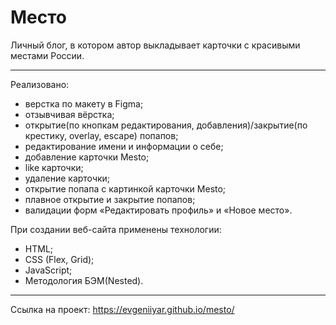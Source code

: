 # Место #

Личный блог, в котором автор выкладывает карточки с красивыми местами России.

---

Реализовано:
* верстка по макету в Figma;
* отзывчивая вёрстка;
* открытие(по кнопкам редактирования, добавления)/закрытие(по крестику, overlay, escape) попапов;
* редактирование имени и информации о себе;
* добавление карточки Mesto;
* like карточки;
* удаление карточки;
* открытие попапа с картинкой карточки Mesto;
* плавное открытие и закрытие попапов;
* валидации форм «Редактировать профиль» и «Новое место».

При создании веб-сайта применены технологии:
* HTML;
* CSS (Flex, Grid);
* JavaScript;
* Методология БЭМ(Nested).

---

Ссылка на проект: https://evgeniiyar.github.io/mesto/
